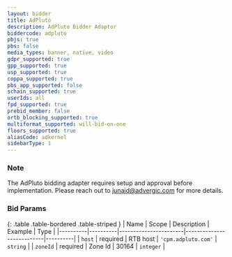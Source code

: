 ```yaml
---
layout: bidder
title: AdPluto
description: AdPluto Bidder Adaptor
biddercode: adpluto
pbjs: true
pbs: false
media_types: banner, native, video
gdpr_supported: true
gpp_supported: true
usp_supported: true
coppa_supported: true
pbs_app_supported: false
schain_supported: true
userIds: all
fpd_supported: true
prebid_member: false
ortb_blocking_supported: true
multiformat_supported: will-bid-on-one
floors_supported: true
aliasCode: adkernel
sidebarType: 1
---
```


### Note

The AdPluto bidding adapter requires setup and approval before implementation. Please reach out to <junaid@advergic.com> for more details.

### Bid Params

{: .table .table-bordered .table-striped }
| Name     | Scope    | Description           | Example                   | Type     |
|----------|----------|-----------------------|---------------------------|----------|
| `host`   | required | RTB host | `'cpm.adpluto.com'` | `string` |
| `zoneId` | required | Zone Id           | 30164                 | `integer` |
